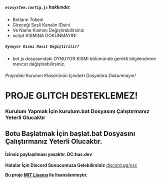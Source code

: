 ##### `ecosystem.config.js` hakkında:
- Botların Tokeni
- Gireceği Sesli Kanalın IDsini
- Ve Name Kısmını Değiştirebilirsiniz
- script KISMINA DOKUNMAYIN!

##### `Oynuyor Kısmı Nasıl Değiştirilir?`
- bot.js dosyasındaki OYNUYOR KISMI bölümünde gerekli bilgilendirme mevcut değiştirebilirsiniz.

###### Projedeki Kurulum Klasörünün İçindeki Dosyalara Dokunmayın!

# PROJE GLITCH DESTEKLEMEZ!

### Kurulum Yapmak İçin kurulum.bat Dosyasını Çalıştırmanız Yeterli Olucaktır
## Botu Başlatmak İçin başlat.bat Dosyasını Çalıştırmanız Yeterli Olucaktır.
#### İzinsiz paylaşılması yasaktır. DC:has.dev

**Hatalar İçin Discord Sunucumuza Gelebilirsiniz**
[discord.gg/vsc](https://www.discord.gg/vsc)

**Bu proje [MIT Lisansı](https://github.com/hasbutcu/vsc-coklu-ses-botu/blob/main/LICENSE) ile lisanslanmıştır.**